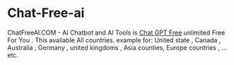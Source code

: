 # Chat-Free-ai
ChatFreeAI.COM - AI Chatbot and AI Tools is <a href="https://chatfreeai.com/">Chat GPT Free</a> unlimited Free For You . This available All countries. example for: United state , Canada , Australia , Germany , united kingdoms , Asia counties, Europe countries , … etc.  
